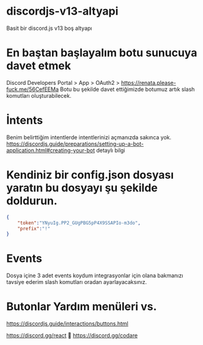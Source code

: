 # discordjs-v13-altyapi
Basit bir discord.js v13 boş altyapı
# En baştan başlayalım botu sunucuya davet etmek
Discord Developers Portal > App > OAuth2 > https://renata.please-fuck.me/56CefEEMa
Botu bu şekilde davet ettiğimizde botumuz artık slash komutları oluşturabilecek.

# İntents
Benim belirttiğim intentlerde intentlerinizi açmanızda sakınca yok.
https://discordjs.guide/preparations/setting-up-a-bot-application.html#creating-your-bot detaylı bilgi

# Kendiniz bir config.json dosyası yaratın bu dosyayı şu şekilde doldurun.
```json
{
    "token":"YNyuIg.PP2_GUgPBG5pP4X9SSAPIo-m3do",
    "prefix":"!"
}
```

# Events 
Dosya içine 3 adet events koydum integrasyonlar için olana bakmanızı tavsiye ederim slash komutları oradan ayarlayacaksınız.

# Butonlar Yardım menüleri vs.
https://discordjs.guide/interactions/buttons.html

https://discord.gg/react 🖤 https://discord.gg/codare
